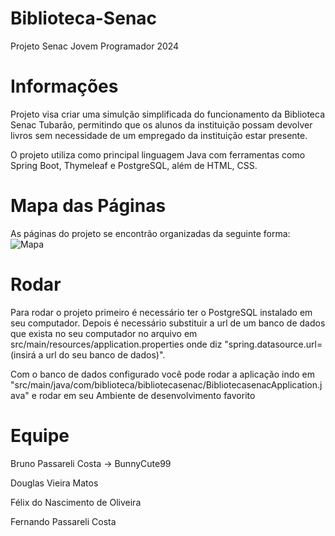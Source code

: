 # Biblioteca-Senac
Projeto Senac Jovem Programador 2024

# Informações

Projeto visa criar uma simulção simplificada do funcionamento da Biblioteca Senac Tubarão, permitindo que os alunos da instituição possam devolver livros sem necessidade de um empregado da instituição estar presente.

O projeto utiliza como principal linguagem Java com ferramentas como Spring Boot, Thymeleaf e PostgreSQL, além de HTML, CSS.

# Mapa das Páginas
As páginas do projeto se encontrão organizadas da seguinte forma:
<img src="/Documentos/Cópia de Sistema Biblioteca +.png" alt="Mapa">

# Rodar

Para rodar o projeto primeiro é necessário ter o PostgreSQL instalado em seu computador. Depois é necessário substituir a url de um banco de dados que exista no seu computador no arquivo em src/main/resources/application.properties onde diz "spring.datasource.url=(insirá a url do seu banco de dados)".

Com o banco de dados configurado você pode rodar a aplicação indo em "src/main/java/com/biblioteca/bibliotecasenac/BibliotecasenacApplication.java" e rodar em seu Ambiente de desenvolvimento favorito

# Equipe

Bruno Passareli Costa -> BunnyCute99

Douglas Vieira Matos

Félix do Nascimento de Oliveira

Fernando Passareli Costa
